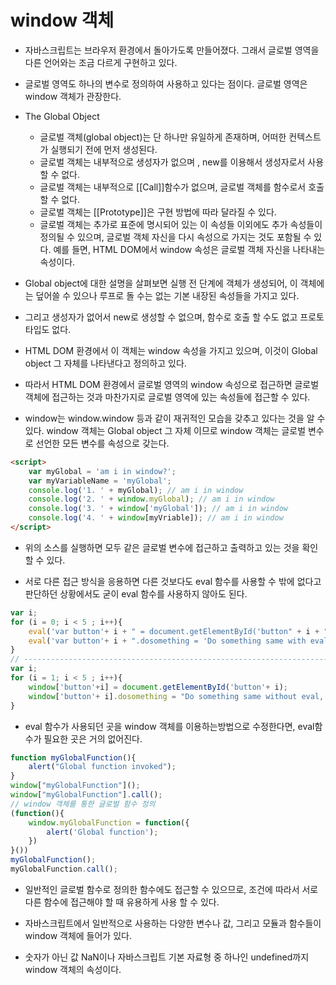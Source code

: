 # window 객체

- 자바스크립트는 브라우저 환경에서 돌아가도록 만들어졌다. 그래서 글로벌 영역을 다른 언어와는 조금 다르게 구현하고 있다.

- 글로벌 영역도 하나의 변수로 정의하여 사용하고 있다는 점이다. 글로벌 영역은 window 객체가 관장한다.

- The Global Object
    - 글로벌 객체(global object)는 단 하나만 유일하게 존재하며, 어떠한 컨텍스트가 실행되기 전에 먼저 생성된다. 
    - 글로벌 객체는 내부적으로 생성자가 없으며 , new를 이용해서 생성자로서 사용할 수 없다.
    - 글로벌 객체는 내부적으로 [[Call]]함수가 없으며, 글로벌 객체를 함수로서 호출할 수 없다.
    - 글로벌 객체는 [[Prototype]]은 구현 방법에 따라 달라질 수 있다.
    - 글로벌 객체는 추가로 표준에 명시되어 있는 이 속성들 이외에도 추가 속성들이 정의될 수 있으며, 글로벌 객체 자신을 다시 속성으로 가지는 것도 포함될 수 있다. 예를 들면, HTML DOM에서 window 속성은 글로벌 객체 자신을 나타내는 속성이다.

- Global object에 대한 설명을 살펴보면 실행 전 단계에 객체가 생성되어, 이 객체에는 덮어쓸 수 있으나 루프로 돌 수는 없는 기본 내장된 속성들을 가지고 있다.

- 그리고 생성자가 없어서 new로 생성할 수 없으며, 함수로 호출 할 수도 없고 프로토타입도 없다.

- HTML DOM 환경에서 이 객체는 window 속성을 가지고 있으며, 이것이 Global object 그 자체를 나타낸다고 정의하고 있다.

- 따라서 HTML DOM 환경에서 글로벌 영역의 window 속성으로 접근하면 글로벌 객체에 접근하는 것과 마찬가지로 글로벌 영역에 있는 속성들에 접근할 수 있다.

- window는 window.window 등과 같이 재귀적인 모습을 갖추고 있다는 것을 알 수 있다. window 객체는 Global object 그 자체 이므로 window 객체는 글로벌 변수로 선언한 모든 변수를 속성으로 갖는다.

```html
<script>
    var myGlobal = 'am i in window?';
    var myVariableName = 'myGlobal';
    console.log('1. ' + myGlobal); // am i in window
    console.log('2. ' + window.myGlobal); // am i in window
    console.log('3. ' + window['myGlobal']); // am i in window
    console.log('4. ' + window[myVriable]); // am i in window
</script>
```

- 위의 소스를 실행하면 모두 같은 글로벌 변수에 접근하고 출력하고 있는 것을 확인할 수 있다.

- 서로 다른 접근 방식을 응용하면 다른 것보다도 eval 함수를 사용할 수 밖에 없다고 판단하던 상황에서도 굳이 eval 함수를 사용하지 않아도 된다.

```js
var i;
for (i = 0; i < 5 ; i++){
    eval('var button'+ i + " = document.getElementById('button" + i + "');");
    eval('var button'+ i + ".dosomething = 'Do something same with eval, clicked button" + i + "';");
}
// -------------------------------------------------------------------------------
var i;
for (i = 1; i < 5 ; i++){
    window['button'+i] = document.getElementById('button'+ i);
    window['button'+ i].dosomething = "Do something same without eval, clicked button" + i;
}
```

- eval 함수가 사용되던 곳을 window 객체를 이용하는방법으로 수정한다면, eval함수가 필요한 곳은 거의 없어진다.

```js
function myGlobalFunction(){
    alert("Global function invoked");
}
window["myGlobalFunction"]();
window["myGlobalFunction"].call();
// window 객체를 통한 글로벌 함수 정의
(function(){
    window.myGlobalFunction = function({
        alert('Global function');
    })
}())
myGlobalFunction();
myGlobalFunction.call();
```

- 일반적인 글로벌 함수로 정의한 함수에도 접근할 수 있으므로, 조건에 따라서 서로 다른 함수에 접근해야 할 때 유용하게 사용 할 수 있다.

- 자바스크립트에서 일반적으로 사용하는 다양한 변수나 값, 그리고 모듈과 함수들이 window 객체에 들어가 있다.

- 숫자가 아닌 값 NaN이나 자바스크립트 기본 자료형 중 하나인 undefined까지 window 객체의 속성이다.
